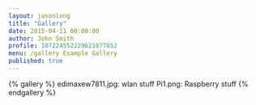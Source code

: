 ```yaml
---
layout: jasonlong
title: "Gallery"
date: 2015-04-11 00:00:00
author: John Smith
profile: 107224552229621877852
menu: /gallery Example Gallery
published: true
---
```



{% gallery %}
edimaxew7811.jpg: wlan stuff
Pi1.png: Raspberry stuff 
{% endgallery %}

